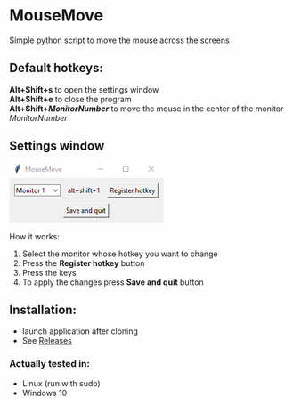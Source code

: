 # MouseMove
Simple python script to move the mouse across the screens

## Default hotkeys:
**Alt+Shift+s** to open the settings window  
**Alt+Shift+e** to close the program  
**Alt+Shift+*MonitorNumber*** to move the mouse in the center of the monitor *MonitorNumber*

## Settings window 
![Setting windows preview](images/settings_window.png)

How it works:
1. Select the monitor whose hotkey you want to change
2. Press the **Register hotkey** button
3. Press the keys
4. To apply the changes press **Save and quit** button

## Installation:
- launch application after cloning
- See [Releases][1]

### Actually tested in:
- Linux (run with sudo)
- Windows 10

[1]:https://github.com/MatteP99/MouseMove/releases
